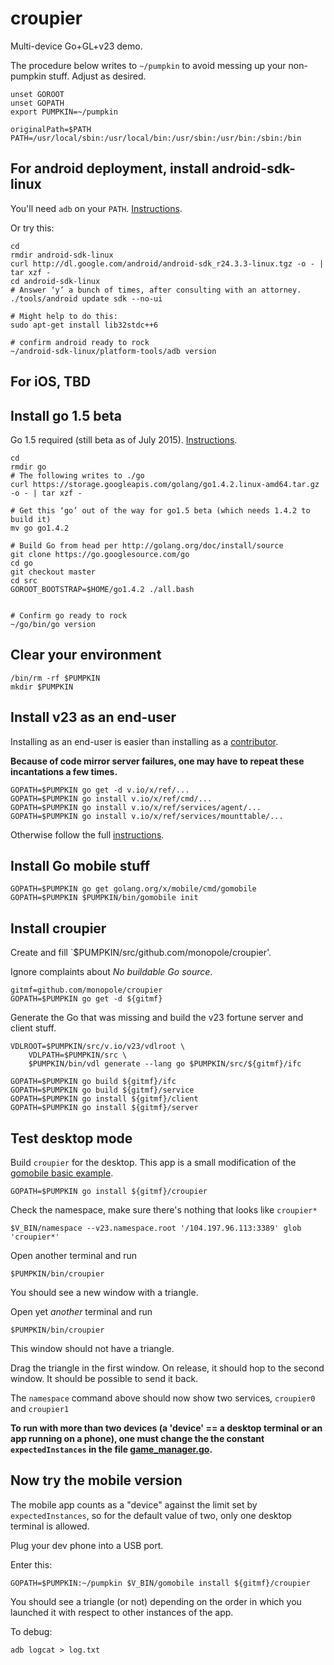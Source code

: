 # croupier
Multi-device Go+GL+v23 demo.

The procedure below writes to `~/pumpkin` to avoid
messing up your non-pumpkin stuff. Adjust as desired.

```
unset GOROOT
unset GOPATH
export PUMPKIN=~/pumpkin

originalPath=$PATH
PATH=/usr/local/sbin:/usr/local/bin:/usr/sbin:/usr/bin:/sbin:/bin
```

## For android deployment, install android-sdk-linux

You'll need `adb` on your `PATH`. [Instructions](https://developer.android.com/sdk/index.html).

Or try this:
```
cd
rmdir android-sdk-linux
curl http://dl.google.com/android/android-sdk_r24.3.3-linux.tgz -o - | tar xzf -
cd android-sdk-linux
# Answer ‘y’ a bunch of times, after consulting with an attorney.
./tools/android update sdk --no-ui

# Might help to do this:
sudo apt-get install lib32stdc++6

# confirm android ready to rock
~/android-sdk-linux/platform-tools/adb version
```


## For iOS, TBD

## Install go 1.5 beta

Go 1.5 required (still beta as of July 2015). [Instructions](http://golang.org/doc/install/source).

```
cd
rmdir go
# The following writes to ./go
curl https://storage.googleapis.com/golang/go1.4.2.linux-amd64.tar.gz -o - | tar xzf -

# Get this ‘go’ out of the way for go1.5 beta (which needs 1.4.2 to build it)
mv go go1.4.2  

# Build Go from head per http://golang.org/doc/install/source
git clone https://go.googlesource.com/go
cd go
git checkout master
cd src
GOROOT_BOOTSTRAP=$HOME/go1.4.2 ./all.bash


# Confirm go ready to rock
~/go/bin/go version
```

## Clear your environment

```
/bin/rm -rf $PUMPKIN
mkdir $PUMPKIN
```

## Install v23 as an end-user

Installing as an end-user is easier than installing as a
[contributor](https://v.io/community/contributing.html).

__Because of code mirror server failures, one may have to repeat these
incantations a few times.__

```
GOPATH=$PUMPKIN go get -d v.io/x/ref/...
GOPATH=$PUMPKIN go install v.io/x/ref/cmd/...
GOPATH=$PUMPKIN go install v.io/x/ref/services/agent/...
GOPATH=$PUMPKIN go install v.io/x/ref/services/mounttable/...
```

Otherwise follow the full
[instructions](https://v.io/installation/details.html).

## Install Go mobile stuff

```
GOPATH=$PUMPKIN go get golang.org/x/mobile/cmd/gomobile
GOPATH=$PUMPKIN $PUMPKIN/bin/gomobile init
```

## Install croupier

Create and fill `$PUMPKIN/src/github.com/monopole/croupier'.

Ignore complaints about _No buildable Go source_.

```
gitmf=github.com/monopole/croupier
GOPATH=$PUMPKIN go get -d ${gitmf}
```

Generate the Go that was missing and build the v23 fortune server
and client stuff.

```
VDLROOT=$PUMPKIN/src/v.io/v23/vdlroot \
    VDLPATH=$PUMPKIN/src \
    $PUMPKIN/bin/vdl generate --lang go $PUMPKIN/src/${gitmf}/ifc

GOPATH=$PUMPKIN go build ${gitmf}/ifc
GOPATH=$PUMPKIN go build ${gitmf}/service
GOPATH=$PUMPKIN go install ${gitmf}/client
GOPATH=$PUMPKIN go install ${gitmf}/server
```

## Test desktop mode

Build `croupier` for the  desktop.
This app is a small modification of the
[gomobile basic example](https://godoc.org/golang.org/x/mobile/example/basic).

```
GOPATH=$PUMPKIN go install ${gitmf}/croupier
```

Check the namespace, make sure there's nothing that looks like `croupier*`
```
$V_BIN/namespace --v23.namespace.root '/104.197.96.113:3389' glob  'croupier*'
```

Open another terminal and run
```
$PUMPKIN/bin/croupier 
```

You should see a new window with a triangle.

Open yet _another_ terminal and run
```
$PUMPKIN/bin/croupier 
```
This window should not have a triangle.

Drag the triangle in the first window.
On release, it should hop to the second window.
It should be possible to send it back.

The `namespace` command above should now show two services, `croupier0` and `croupier1`

__To run with more than two devices (a 'device' == a desktop terminal
or an app running on a phone), one must change the the constant
`expectedInstances` in the file
[game_manager.go](https://github.com/monopole/mutantfortune/blob/master/croupier/util/game_manager.go).__


## Now try the mobile version

The mobile app counts as a "device" against the  limit set by
`expectedInstances`, so for the default value of two, only
one desktop terminal is allowed.

Plug your dev phone into a USB port.

Enter this:

```
GOPATH=$PUMPKIN:~/pumpkin $V_BIN/gomobile install ${gitmf}/croupier
```

You should see a triangle (or not) depending on the order in which you launched it with
respect to other instances of the app.

To debug:

```
adb logcat > log.txt
```
